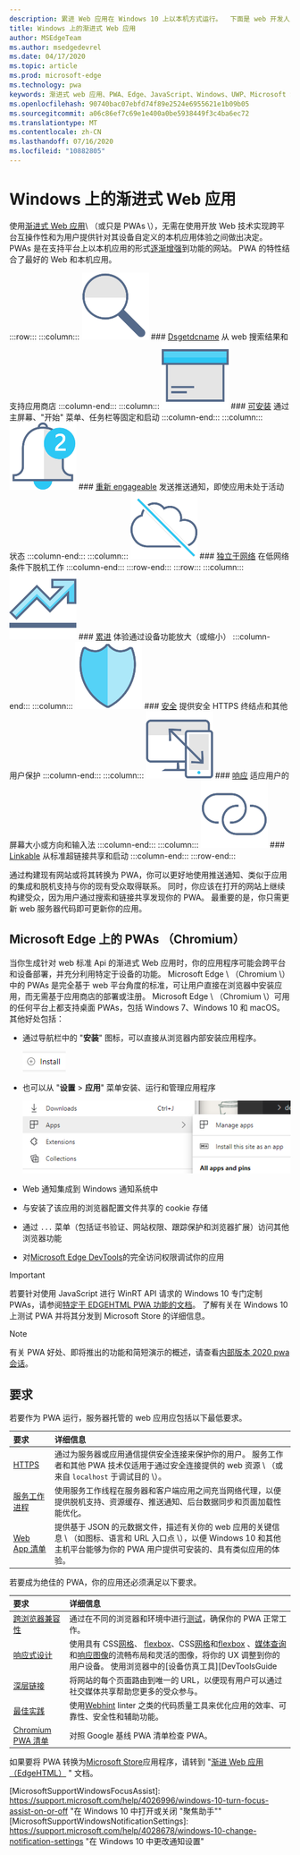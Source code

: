 ```yaml
---
description: 累进 Web 应用在 Windows 10 上以本机方式运行。  下面是 web 开发人员需要了解的所有内容。
title: Windows 上的渐进式 Web 应用
author: MSEdgeTeam
ms.author: msedgedevrel
ms.date: 04/17/2020
ms.topic: article
ms.prod: microsoft-edge
ms.technology: pwa
keywords: 渐进式 web 应用、PWA、Edge、JavaScript、Windows、UWP、Microsoft Store
ms.openlocfilehash: 90740bac07ebfd74f89e2524e6955621e1b09b05
ms.sourcegitcommit: a06c86ef7c69e1e400a0be5938449f3c4ba6ec72
ms.translationtype: MT
ms.contentlocale: zh-CN
ms.lasthandoff: 07/16/2020
ms.locfileid: "10882805"
---
```

# Windows 上的渐进式 Web 应用  

使用[渐进式 Web 应用][MDNApps]\ （或只是 PWAs \），无需在使用开放 Web 技术实现跨平台互操作性和为用户提供针对其设备自定义的本机应用体验之间做出决定。  PWAs 是在支持平台上以本机应用的形式[逐渐增强][AListApartUnderstandingProgressiveEnhancement]到功能的网站。  PWA 的特性结合了最好的 Web 和本机应用。  

:::row:::
    :::column:::
        ![可发现图标][ImageISearch]
        ### [Dsgetdcname][MDNPwaAdvantagesDiscoverable]
        从 web 搜索结果和支持应用商店
    :::column-end:::
    :::column:::
        ![可安装图标][ImageIPackage]
        ### [可安装][MDNPwaAdvantagesInstallable]
        通过主屏幕、"开始" 菜单、任务栏等固定和启动
    :::column-end:::
    :::column:::
        ![重新 engageable 图标][ImageIPushNotification]
        ### [重新 engageable][MDNPwaAdvantagesReEngageable]
        发送推送通知，即使应用未处于活动状态
    :::column-end:::
    :::column:::
        ![网络独立图标][ImageIOffline]
        ### [独立于网络][MDNPwaAdvantagesNetworkIndependent]
        在低网络条件下脱机工作
    :::column-end:::
:::row-end:::
:::row:::
    :::column:::
        !["渐进" 图标][ImageIProgressive]
        ### [累进][MDNPwaAdvantagesProgressive]
        体验通过设备功能放大（或缩小）
    :::column-end:::
    :::column:::
        ![安全图标][ImageISecurity]
        ### [安全][MDNPwaAdvantagesSafe]
        提供安全 HTTPS 终结点和其他用户保护
    :::column-end:::
    :::column:::
        ![响应图标][ImageIResponsive]
        ### [响应][MDNPwaAdvantagesResponsive]
        适应用户的屏幕大小或方向和输入法
    :::column-end:::
    :::column:::
        ![Linkable 图标][ImageILink]
        ### [Linkable][MDNPwaAdvantagesLinkable]
        从标准超链接共享和启动
    :::column-end:::
:::row-end:::

通过构建现有网站或将其转换为 PWA，你可以更好地使用推送通知、类似于应用的集成和脱机支持与你的现有受众取得联系。  同时，你应该在打开的网站上继续构建受众，因为用户通过搜索和链接共享发现你的 PWA。  最重要的是，你只需更新 web 服务器代码即可更新你的应用。  

## Microsoft Edge 上的 PWAs （Chromium）  

当你生成针对 web 标准 Api 的渐进式 Web 应用时，你的应用程序可能会跨平台和设备部署，并充分利用特定于设备的功能。  Microsoft Edge \ （Chromium \）中的 PWAs 是完全基于 web 平台角度的标准，可让用户直接在浏览器中安装应用，而无需基于应用商店的部署或注册。  Microsoft Edge \ （Chromium \）可用的任何平台上都支持桌面 PWAs，包括 Windows 7、Windows 10 和 macOS。  其他好处包括：  

*   通过导航栏中的 "**安装**" 图标，可以直接从浏览器内部安装应用程序。  
    
    ![安装应用程序浮出控件和图标][ImageInstallPwa]  
    
*   也可以从 "**设置**  >  **应用**" 菜单安装、运行和管理应用程序  
    
    !["设置" 下的 "应用程序" 菜单项][ImageAppMenus]  

*   Web 通知集成到 Windows 通知系统中
*   与安装了该应用的浏览器配置文件共享的 cookie 存储
*   通过 `...` 菜单（包括证书验证、网站权限、跟踪保护和浏览器扩展）访问其他浏览器功能
*   对[Microsoft Edge DevTools][DevtoolsProgressiveWebApps]的完全访问权限调试你的应用  

> [!IMPORTANT]
> 若要针对使用 JavaScript 进行 WinRT API 请求的 Windows 10 专门定制 PWAs，请参阅[特定于 EDGEHTML PWA 功能的文档][PwaEdgehtmlIndex]。  了解有关在 Windows 10 上测试 PWA 并将其分发到 Microsoft Store 的详细信息。  

> [!NOTE]
> 有关 PWA 好处、即将推出的功能和简短演示的概述，请查看[内部版本 2020 pwa 会话][BuildVideo]。 

## 要求  

若要作为 PWA 运行，服务器托管的 web 应用应包括以下最低要求。  

| 要求 | 详细信息 | 
|:--- |:--- |  
| [HTTPS][WikiHttps] | 通过为服务器或应用通信提供安全连接来保护你的用户。  服务工作者和其他 PWA 技术仅适用于通过安全连接提供的 web 资源 \ （或来自 `localhost` 于调试目的 \）。  |  
| [服务工作进程][MDNServiceWorkerApi] | 使用服务工作线程在服务器和客户端应用之间充当网络代理，以便提供脱机支持、资源缓存、推送通知、后台数据同步和页面加载性能优化。  |  
| [Web App 清单][MDNWebAppManifest] | 提供基于 JSON 的元数据文件，描述有关你的 web 应用的关键信息 \ （如图标、语言和 URL 入口点 \），以便 Windows 10 和其他主机平台能够为你的 PWA 用户提供可安装的、具有类似应用的体验。  |  

若要成为绝佳的 PWA，你的应用还必须满足以下要求。  

| 要求 | 详细信息 | 
|:--- |:--- |  
| [跨浏览器兼容性][MDNCrossBrowserTesting] | 通过在不同的浏览器和环境中进行[测试][MicrosoftDeveloperEdgeToolsRemote]，确保你的 PWA 正常工作。  |  
| [响应式设计][WikiResponsiveWebDesign] | 使用具有 CSS[网格][MDNCssGridLayout]、 [flexbox][MDNCssFlexibleBoxLayout]、CSS[网格][MDNCssGridLayout]和[flexbox][MDNCssFlexibleBoxLayout] 、[媒体查询][MDNMediaQueries]和[响应图像][MDNResponsiveImages]的流畅布局和灵活的图像，将你的 UX 调整到你的用户设备。  使用浏览器中的[设备仿真工具][DevToolsGuide|::ref1::|]进行本地测试，或设置[远程调试会话][DevToolsProtocolClientsEdgeDevToolsPreview]以在目标设备上直接测试。  |  
| [深层链接][WikiDeepLinking] | 将网站的每个页面路由到唯一的 URL，以便现有用户可以通过社交媒体共享帮助您更多的受众参与。  |  
| [最佳实践][Webhint] | 使用[Webhint][Webhint] linter 之类的代码质量工具来优化应用的效率、可靠性、安全性和辅助功能。  |  
| [Chromium PWA 清单][WebDevGoodPwaChecklist] | 对照 Google 基线 PWA 清单检查 PWA。  |  

如果要将 PWA 转换为[Microsoft Store][MicrosoftDeveloperStore]应用程序，请转到 "[渐进 Web 应用（EdgeHTML）][PwaEdgehtmlMicrosoftStore] " 文档。  
  

<!-- image links -->  

[ImageISearch]: media/i_search.png  
[ImageIPackage]: media/i_package.png  
[ImageIPushNotification]: media/i_push-notification.png  
[ImageIOffline]: media/i_offline.png  
[ImageIProgressive]: media/i_progressive.png  
[ImageISecurity]: media/i_security.png  
[ImageIResponsive]: media/i_responsive.png  
[ImageILink]: media/i_link.png  

[ImageInstallPwa]: ./media/Install_PWA.png  
[ImageAppMenus]: ./media/App_menus.png  

<!-- links -->  

[DevToolsProtocolClientsEdgeDevToolsPreview]: ../devtools-protocol/0.1/clients.md#microsoft-edge-devtools-preview "Microsoft Edge DevTools Preview-DevTools 协议客户端"  
[DevToolsGuideEmulation]: ../devtools-guide/emulation.md "枚举"  
[DevtoolsProgressiveWebApps]: ../devtools-guide-chromium/progressive-web-apps.md "调试渐进式 Web 应用"  
[DevGuideWhatsNewEdgeHtml17]: ../dev-guide/whats-new/edgehtml-17.md "EdgeHTML 17 中的新增功能"  
[DevGuideWhatsNewEdgeHtml14]: ../dev-guide/whats-new/edgehtml-14.md "EdgeHTML 14 中的新增功能"  
[PwaEdgehtmlIndex]: ../progressive-web-apps-edgehtml/index.md "Windows 上的渐进式 Web 应用（EdgeHTML）"  
[PwaEdgehtmlMicrosoftStore]: ../progressive-web-apps-edgehtml/microsoft-store.md "Microsoft Store 中的渐进式 Web 应用"
<!--PwaEdgehtmlMicrosoftStoreCriteriaAutomaticSubmission]: ../progressive-web-apps-edgehtml/microsoft-store.md#criteria-for-automatic-submission "Criteria for automatic submission - Progressive Web Apps in the Microsoft Store"  -->  

[WindowsUWPControlsPatternTilesNotificationsWns]: /windows/uwp/controls-and-patterns/tiles-and-notifications-windows-push-notification-services--wns--overview.md "Windows 推送通知服务 \ （WNS \）概述"  
[WindowsUWPDesignDevicesDesigningTv]: /windows/uwp/design/devices/designing-for-tv.md "针对 Xbox 和电视进行设计"  
[WindowsUWPDesignDevicesIndex]: /windows/uwp/design/devices/index.md "UWP 设备的 UI 注意事项"  
[WindowsUWPGetStartedGuide]: /windows/uwp/get-started/universal-application-platform-guide.md "什么是通用 Windows 平台（UWP）应用？"  
[WindowsUWPLaunchResumeBackgroundTasks]: /windows/uwp/launch-resume/support-your-app-with-background-tasks.md "支持带有后台任务的应用"  
[WindowsUWPPublishIndex]: /windows/uwp/publish/index.md "发布 Windows 应用和游戏"  
[WindowsUWPPublishDeveloperAccount]: /windows/uwp/publish/opening-a-developer-account.md "打开开发者帐户"  

[WindowsBlogsWelcomingPWAsEdgeWindows]: https://blogs.windows.com/msedgedev/2018/02/06/welcoming-progressive-web-apps-edge-windows-10/#56z7mJwKsykfbR4I.97 "欢迎向 Microsoft Edge 和 Windows 10 进行渐进式 Web 应用-Windows 博客"  
[MicrosoftDeveloperEdgePlatformStatusBackgroundSync]: https://developer.microsoft.com/microsoft-edge/platform/status/backgroundsyncapi "后台同步 API-Microsoft Edge 平台状态"  
[MicrosoftDeveloperEdgePlatformStatusWebApplicationManifest]: https://developer.microsoft.com/microsoft-edge/platform/status/webapplicationmanifest "Web 应用程序清单-Microsoft Edge 平台状态"  
[MicrosoftDeveloperEdgeToolsRemote]: https://developer.microsoft.com/microsoft-edge/tools/remote "即时测试"  
[MicrosoftDeveloperWindowsMixedReality]: https://developer.microsoft.com/windows/mixed-reality "开发人员的混合现实"  
[MicrosoftDeveloperWindowsSurfaceHub]: https://developer.microsoft.com/windows/surfacehub "Microsoft Surface Hub"  
[MicrosoftDeveloperStore]: https://developer.microsoft.com/store "Microsoft 开发人员应用商店"  
[MicrosoftEdge]: https://www.microsoft.com/edge "下载新的 Microsoft Edge 浏览器"  
[MicrosoftSupportWindowsFocusAssist]: https://support.microsoft.com/help/4026996/windows-10-turn-focus-assist-on-or-off "在 Windows 10 中打开或关闭 "聚焦助手""  
[MicrosoftSupportWindowsNotificationSettings]: https://support.microsoft.com/help/4028678/windows-10-change-notification-settings "在 Windows 10 中更改通知设置"  

[AListApartUnderstandingProgressiveEnhancement]: https://alistapart.com/article/understandingprogressiveenhancement "了解渐进式增强-列表分离"  

[MDNApps]: https://developer.mozilla.org/Apps/Progressive "应用 |MDN"  
[MDNCache]: https://developer.mozilla.org/docs/Web/API/Cache "缓存 |MDN"  
[MDNCrossBrowserTesting]: https://developer.mozilla.org/docs/Learn/Tools_and_testing/Cross_browser_testing "跨浏览器测试 |MDN"  
[MDNCssFlexibleBoxLayout]: https://developer.mozilla.org/docs/Web/CSS/CSS_Flexible_Box_Layout "CSS 弹性框布局 |MDN"  
[MDNCssGridLayout]: https://developer.mozilla.org/docs/Web/CSS/CSS_Grid_Layout "CSS 网格布局 |MDN"  
[MDNFetchApi]: https://developer.mozilla.org/docs/Web/API/Fetch_API "获取 API |MDN"  
[MDNMediaQueries]: https://developer.mozilla.org/docs/Web/CSS/Media_Queries "媒体查询 |MDN"  
[MDNNotificationsApi]: https://developer.mozilla.org/docs/Web/API/Notifications_API "通知 API |MDN"  
[MDNPushApi]: https://developer.mozilla.org/docs/Web/API/Push_API "推送 API |MDN"  
[MDNPwaAdvantagesDiscoverable]: https://developer.mozilla.org/docs/Web/Apps/Progressive/Advantages#Discoverable "可发现-渐进 web app 的优势"  
[MDNPwaAdvantagesInstallable]: https://developer.mozilla.org/docs/Web/Apps/Progressive/Advantages#Installable "可安装-渐进式 web 应用的优势"  
[MDNPwaAdvantagesLinkable]: https://developer.mozilla.org/Apps/Progressive/Advantages#Linkable "Linkable-渐进式 web 应用的优势"  
[MDNPwaAdvantagesNetworkIndependent]: https://developer.mozilla.org/docs/Web/Apps/Progressive/Advantages#Network_independent "网络独立-渐进式 web 应用的优势"  
[MDNPwaAdvantagesProgressive]: https://developer.mozilla.org/docs/Web/Apps/Progressive/Advantages#Progressive "渐进渐进的 web 应用优势"  
[MDNPwaAdvantagesReEngageable]: https://developer.mozilla.org/docs/Web/Apps/Progressive/Advantages#Re-engageable "Engageable-渐进式 web 应用的优势"  
[MDNPwaAdvantagesResponsive]: https://developer.mozilla.org/Apps/Progressive/Advantages#Responsive "响应性-渐进式 web 应用的优势"  
[MDNPwaAdvantagesSafe]: https://developer.mozilla.org/docs/Web/Apps/Progressive/Advantages#Safe "安全-渐进式 web 应用的优势"  
[MDNResponsiveImages]: https://developer.mozilla.org/docs/Learn/HTML/Multimedia_and_embedding/Responsive_images "快速响应图像 |MDN"  
[MDNServiceWorkerApi]: https://developer.mozilla.org/docs/Web/API/Service_Worker_API "服务工作者 API |MDN"  
[MDNSyncManager]: https://developer.mozilla.org/docs/Web/API/SyncManager "SyncManager |MDN"  
[MDNWebAppManifest]: https://developer.mozilla.org/docs/Web/Manifest "Web App 清单 |MDN"  

[BuildVideo]: https://www.youtube.com/watch?v=y4p_QHZtMKM "PWA 视频"

[PWABuilder]: https://www.pwabuilder.com "PWABuilder"  

[WebDevGoodPwaChecklist]: https://web.dev/pwa-checklist "什么使 Web 应用成为一个好的渐进？ |web 开发"  

[Webhint]: https://webhint.io "webhint"  

[WikiDeepLinking]: https://en.wikipedia.org/wiki/Deep_linking "深层链接-维基百科"  
[WikiHttps]: https://en.wikipedia.org/wiki/HTTPS "HTTPS-维基百科"  
[WikiResponsiveWebDesign]: https://en.wikipedia.org/wiki/Responsive_web_design "响应式 web 设计-维基百科"  
